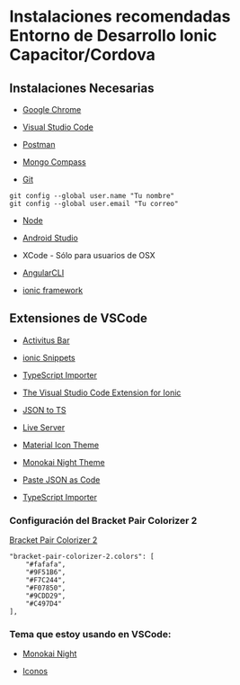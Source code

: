 # Instalaciones recomendadas Entorno de Desarrollo Ionic Capacitor/Cordova

## Instalaciones Necesarias
* [Google Chrome](https://www.google.com/chrome/)

* [Visual Studio Code](https://code.visualstudio.com/)

* [Postman](https://www.postman.com/downloads/)

* [Mongo Compass](https://www.mongodb.com/try/download/compass)

* [Git](https://git-scm.com/)
```
git config --global user.name "Tu nombre"
git config --global user.email "Tu correo"
```

* [Node](https://nodejs.org/es/)

* [Android Studio](https://developer.android.com/studio/?gclid=Cj0KCQjwhb36BRCfARIsAKcXh6GRXJN_hJrabNpOE94384hWx1uh4qPgqVQBiZJMkDEcNUgTQf3UwZoaAr-ZEALw_wcB&gclsrc=aw.ds)

* XCode - Sólo para usuarios de OSX

* [AngularCLI](https://cli.angular.io/)

* [ionic framework](https://ionicframework.com/)


## Extensiones de VSCode
* [Activitus Bar](https://marketplace.visualstudio.com/items?itemName=Gruntfuggly.activitusbar)

* [ionic Snippets](https://marketplace.visualstudio.com/items?itemName=fivethree.vscode-ionic-snippets)

* [TypeScript Importer](https://marketplace.visualstudio.com/items?itemName=pmneo.tsimporter)

* [The Visual Studio Code Extension for Ionic](https://marketplace.visualstudio.com/items?itemName=ionic.ionic)

* [JSON to TS](https://marketplace.visualstudio.com/items?itemName=MariusAlchimavicius.json-to-ts)

* [Live Server](https://marketplace.visualstudio.com/items?itemName=ritwickdey.LiveServer)
* [Material Icon Theme](https://marketplace.visualstudio.com/items?itemName=PKief.material-icon-theme)
* [Monokai Night Theme](https://marketplace.visualstudio.com/items?itemName=fabiospampinato.vscode-monokai-night)
* [Paste JSON as Code](https://marketplace.visualstudio.com/items?itemName=quicktype.quicktype)
* [TypeScript Importer](https://marketplace.visualstudio.com/items?itemName=pmneo.tsimporter)

### Configuración del Bracket Pair Colorizer 2

[Bracket Pair Colorizer 2](https://marketplace.visualstudio.com/items?itemName=CoenraadS.bracket-pair-colorizer-2)
```
"bracket-pair-colorizer-2.colors": [
    "#fafafa",
    "#9F51B6",
    "#F7C244",
    "#F07850",
    "#9CDD29",
    "#C497D4"
],
```
### Tema que estoy usando en VSCode:

* [Monokai Night](https://marketplace.visualstudio.com/items?itemName=fabiospampinato.vscode-monokai-night)

* [Iconos](https://marketplace.visualstudio.com/items?itemName=PKief.material-icon-theme)

